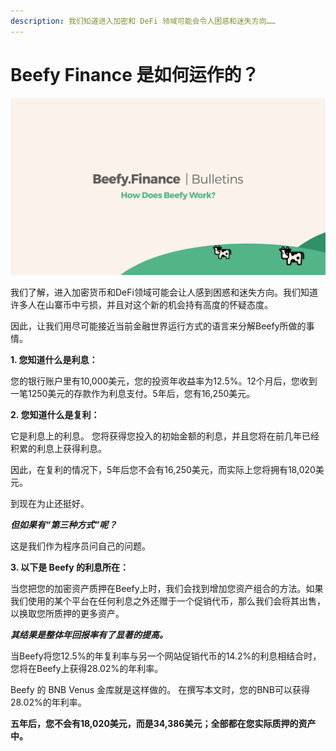 ```yaml
---
description: 我们知道进入加密和 DeFi 领域可能会令人困惑和迷失方向……
---
```


# Beefy Finance 是如何运作的？

![](../../.gitbook/assets/bulletin-how-does-beefy-finance-work.png)

我们了解，进入加密货币和DeFi领域可能会让人感到困惑和迷失方向。我们知道许多人在山寨币中亏损，并且对这个新的机会持有高度的怀疑态度。

因此，让我们用尽可能接近当前金融世界运行方式的语言来分解Beefy所做的事情。

**1. 您知道什么是利息：**

您的银行账户里有10,000美元，您的投资年收益率为12.5%。12个月后，您收到一笔1250美元的存款作为利息支付。5年后，您有16,250美元。

**2. 您知道什么是复利：**

它是利息上的利息。 您将获得您投入的初始金额的利息，并且您将在前几年已经积累的利息上获得利息。

因此，在复利的情况下，5年后您不会有16,250美元，而实际上您将拥有18,020美元。

到现在为止还挺好。

_**但如果有“第三种方式”呢？**_

这是我们作为程序员问自己的问题。

**3. 以下是 Beefy 的利息所在：**

当您把您的加密资产质押在Beefy上时，我们会找到增加您资产组合的方法。如果我们使用的某个平台在任何利息之外还赠于一个促销代币，那么我们会将其出售，以换取您所质押的更多资产。

_**其结果是整体年回报率有了显著的提高。**_

当Beefy将您12.5%的年复利率与另一个网站促销代币的14.2%的利息相结合时，您将在Beefy上获得28.02%的年利率。

Beefy 的 BNB Venus 金库就是这样做的。 在撰写本文时，您的BNB可以获得28.02%的年利率。

**五年后，您不会有18,020美元，而是34,386美元；全部都在您实际质押的资产中。**

